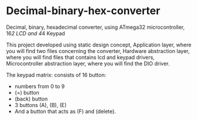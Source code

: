# Decimal-binary-hex-converter
Decimal, binary, hexadecimal converter, using ATmega32 microcontroller, 16*2 LCD and 4*4 Keypad

This project developed using static design concept, 
Application layer, where you will find two files concerning the converter,
Hardware abstraction layer, where you will find files that contains lcd and keypad drivers,
Microcontroller abstraction layer, where you will find the DIO driver.

The keypad matrix:
consists of 16 button:
- numbers from 0 to 9
- (=) button
- (back) button
- 3 buttons (A), (B), (E)
- And a button that acts as (F) and (delete).

